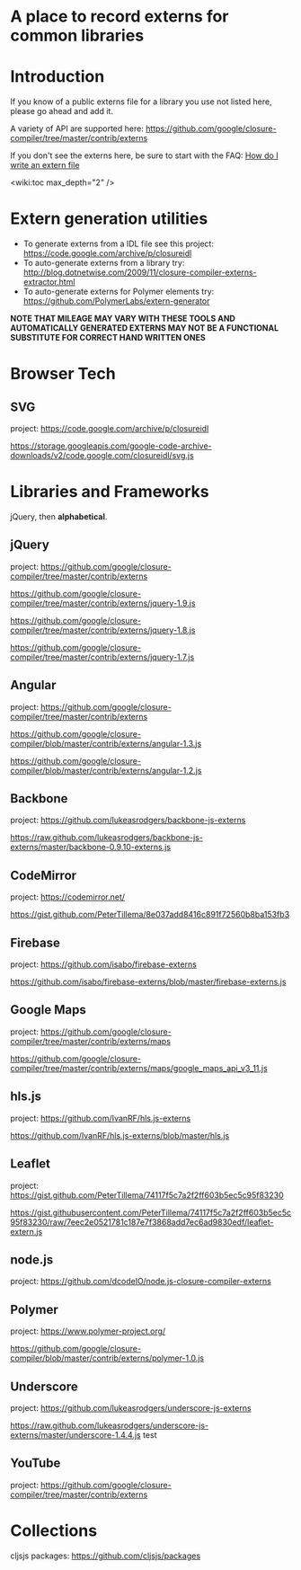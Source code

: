 # A place to record externs for common libraries

# Introduction

If you know of a public externs file for a library you use not listed here, please go ahead and add it.

A variety of API are supported here:
https://github.com/google/closure-compiler/tree/master/contrib/externs

If you don't see the externs here, be sure to start with the FAQ:
[How do I write an extern file](FAQ#how-do-i-write-an-externs-file)

<wiki:toc max_depth="2" />

# Extern generation utilities

- To generate externs from a IDL file see this project: https://code.google.com/archive/p/closureidl
- To auto-generate externs from a library try: http://blog.dotnetwise.com/2009/11/closure-compiler-externs-extractor.html
- To auto-generate externs for Polymer elements try: https://github.com/PolymerLabs/extern-generator

**NOTE THAT MILEAGE MAY VARY WITH THESE TOOLS AND AUTOMATICALLY GENERATED EXTERNS MAY NOT BE A FUNCTIONAL SUBSTITUTE FOR CORRECT HAND WRITTEN ONES**



# Browser Tech

## SVG

project: https://code.google.com/archive/p/closureidl

https://storage.googleapis.com/google-code-archive-downloads/v2/code.google.com/closureidl/svg.js

# Libraries and Frameworks

jQuery, then **alphabetical**.

## jQuery

project: https://github.com/google/closure-compiler/tree/master/contrib/externs

https://github.com/google/closure-compiler/tree/master/contrib/externs/jquery-1.9.js

https://github.com/google/closure-compiler/tree/master/contrib/externs/jquery-1.8.js

https://github.com/google/closure-compiler/tree/master/contrib/externs/jquery-1.7.js

## Angular

project: https://github.com/google/closure-compiler/tree/master/contrib/externs

https://github.com/google/closure-compiler/blob/master/contrib/externs/angular-1.3.js

https://github.com/google/closure-compiler/blob/master/contrib/externs/angular-1.2.js

## Backbone

project: https://github.com/lukeasrodgers/backbone-js-externs

https://raw.github.com/lukeasrodgers/backbone-js-externs/master/backbone-0.9.10-externs.js

## CodeMirror

project: https://codemirror.net/

https://gist.github.com/PeterTillema/8e037add8416c891f72560b8ba153fb3

## Firebase

project: https://github.com/isabo/firebase-externs

https://github.com/isabo/firebase-externs/blob/master/firebase-externs.js

## Google Maps

project: https://github.com/google/closure-compiler/tree/master/contrib/externs/maps

https://github.com/google/closure-compiler/tree/master/contrib/externs/maps/google_maps_api_v3_11.js

## hls.js

project: https://github.com/IvanRF/hls.js-externs

https://github.com/IvanRF/hls.js-externs/blob/master/hls.js

## Leaflet

project: https://gist.github.com/PeterTillema/74117f5c7a2f2ff603b5ec5c95f83230

https://gist.githubusercontent.com/PeterTillema/74117f5c7a2f2ff603b5ec5c95f83230/raw/7eec2e0521781c187e7f3868add7ec6ad9830edf/leaflet-extern.js

## node.js

project: https://github.com/dcodeIO/node.js-closure-compiler-externs

## Polymer

project: https://www.polymer-project.org/

https://github.com/google/closure-compiler/blob/master/contrib/externs/polymer-1.0.js

## Underscore

project: https://github.com/lukeasrodgers/underscore-js-externs

https://raw.github.com/lukeasrodgers/underscore-js-externs/master/underscore-1.4.4.js test

## YouTube

project: https://github.com/google/closure-compiler/tree/master/contrib/externs

# Collections

cljsjs packages: https://github.com/cljsjs/packages